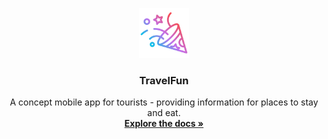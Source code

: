 <!-- PROJECT LOGO -->
<p align="center">
<img src="./app/assets/icon.png" alt="Logo" width="80" height="80">
  <h3 align="center">TravelFun</h3>

  <p align="center">
    A concept mobile app for tourists - providing information for places to stay and eat.
    <a href="https://github.com/LawDominic/TravelFun/blob/master/README.md">
    <br />
    <strong>Explore the docs »</strong></a>
    <br />
    <br />
  </p>
</p>
